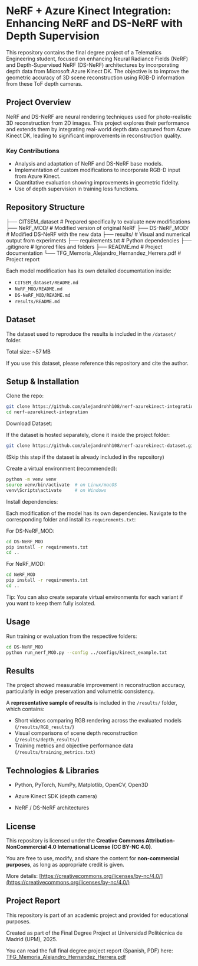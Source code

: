 # NeRF + Azure Kinect Integration: Enhancing NeRF and DS-NeRF with Depth Supervision

This repository contains the final degree project of a Telematics Engineering student, focused on enhancing Neural Radiance Fields (NeRF) and Depth-Supervised NeRF (DS-NeRF) architectures by incorporating depth data from Microsoft Azure Kinect DK. The objective is to improve the geometric accuracy of 3D scene reconstruction using RGB-D information from these ToF depth cameras.

## Project Overview

NeRF and DS-NeRF are neural rendering techniques used for photo-realistic 3D reconstruction from 2D images. This project explores their performance and extends them by integrating real-world depth data captured from Azure Kinect DK, leading to significant improvements in reconstruction quality.

### Key Contributions

- Analysis and adaptation of NeRF and DS-NeRF base models.
- Implementation of custom modifications to incorporate RGB-D input from Azure Kinect.
- Quantitative evaluation showing improvements in geometric fidelity.
- Use of depth supervision in training loss functions.

## Repository Structure

├── CITSEM_dataset # Prepared specifically to evaluate new modifications
├── NeRF_MOD/ # Modified version of original NeRF 
├── DS-NeRF_MOD/ # Modified DS-NeRF with the new data
├── results/ # Visual and numerical output from experiments
├── requirements.txt # Python dependencies
├── .gitignore # Ignored files and folders
├── README.md # Project documentation
└── TFG_Memoria_Alejandro_Hernandez_Herrera.pdf # Project report

Each model modification has its own detailed documentation inside:
- `CITSEM_dataset/README.md`
- `NeRF_MOD/README.md`
- `DS-NeRF_MOD/README.md`
- `results/README.md`

## Dataset

The dataset used to reproduce the results is included in the `/dataset/` folder.

Total size: ~57 MB

If you use this dataset, please reference this repository and cite the author.

##  Setup & Installation

Clone the repo:

``` bash
git clone https://github.com/alejandrohh108/nerf-azurekinect-integration.git
cd nerf-azurekinect-integration
```

Download Dataset:

If the dataset is hosted separately, clone it inside the project folder:

``` bash
git clone https://github.com/alejandrohh108/nerf-azurekinect-dataset.git citsem_DATASET
```
(Skip this step if the dataset is already included in the repository)

Create a virtual environment (recommended):

``` bash
python -m venv venv
source venv/bin/activate  # on Linux/macOS
venv\Scripts\activate     # on Windows
```

Install dependencies:

Each modification of the model has its own dependencies. Navigate to the corresponding folder and install its `requirements.txt`:

For DS-NeRF_MOD:

``` bash
cd DS-NeRF_MOD
pip install -r requirements.txt
cd ..
```

For NeRF_MOD:

``` bash
cd NeRF_MOD
pip install -r requirements.txt
cd ..
```

Tip: You can also create separate virtual environments for each variant if you want to keep them fully isolated.

## Usage

Run training or evaluation from the respective folders:

``` bash
cd DS-NeRF_MOD
python run_nerf_MOD.py --config ../configs/kinect_example.txt
```

## Results

The project showed measurable improvement in reconstruction accuracy, particularly in edge preservation and volumetric consistency.

A **representative sample of results** is included in the `/results/` folder, which contains:

- Short videos comparing RGB rendering across the evaluated models (`/results/RGB_results/`)
- Visual comparisons of scene depth reconstruction (`/results/depth_results/`)
- Training metrics and objective performance data (`/results/training_metrics.txt`)

## Technologies & Libraries

- Python, PyTorch, NumPy, Matplotlib, OpenCV, Open3D

- Azure Kinect SDK (depth camera)

- NeRF / DS-NeRF architectures

## License

This repository is licensed under the **Creative Commons Attribution-NonCommercial 4.0 International License (CC BY-NC 4.0)**.

You are free to use, modify, and share the content for **non-commercial purposes**, as long as appropriate credit is given.

More details: [https://creativecommons.org/licenses/by-nc/4.0/](https://creativecommons.org/licenses/by-nc/4.0/)

## Project Report

This repository is part of an academic project and provided for educational purposes. 

Created as part of the Final Degree Project at Universidad Politécnica de Madrid (UPM), 2025.

You can read the full final degree project report (Spanish, PDF) here: [TFG_Memoria_Alejandro_Hernandez_Herrera.pdf](./TFG_Memoria_Alejandro_Hernandez_Herrera.pdf)
